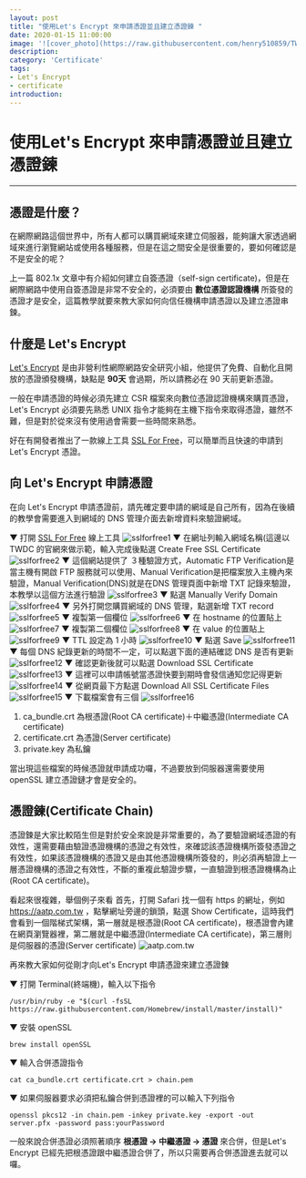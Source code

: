```yaml
---
layout: post
title: "使用Let's Encrypt 來申請憑證並且建立憑證鍊 "
date: 2020-01-15 11:00:00
image: '![cover_photo](https://raw.githubusercontent.com/henry510859/TWDC_blog_photo/master/certificate%20chain/cover_photo.jpg)'
description:
category: 'Certificate'
tags:
- Let's Encrypt
- certificate
introduction:
---
```


# 使用Let's Encrypt 來申請憑證並且建立憑證鍊
---
## 憑證是什麼？

在網際網路這個世界中，所有人都可以購買網域來建立伺服器，能夠讓大家透過網域來進行瀏覽網站或使用各種服務，但是在這之間安全是很重要的，要如何確認是不是安全的呢？

上一篇 802.1x 文章中有介紹如何建立自簽憑證（self-sign certificate)，但是在網際網路中使用自簽憑證是非常不安全的，必須要由 **數位憑證認證機構** 所簽發的憑證才是安全，這篇教學就要來教大家如何向信任機構申請憑證以及建立憑證串鍊。

## 什麼是 Let's Encrypt

[Let's Encrypt](https://letsencrypt.org/zh-tw/) 是由非營利性網際網路安全研究小組，他提供了免費、自動化且開放的憑證頒發機構，缺點是  **90天** 會過期，所以請務必在 90 天前更新憑證。

一般在申請憑證的時候必須先建立 CSR 檔案來向數位憑證認證機構來購買憑證，Let's Encrypt 必須要先熟悉 UNIX 指令才能夠在主機下指令來取得憑證，雖然不難，但是對於從來沒有使用過會需要一些時間來熟悉。

好在有開發者推出了一款線上工具 [SSL For Free](https://www.sslforfree.com/)，可以簡單而且快速的申請到 Let's Encrypt 憑證。

## 向 Let's Encrypt 申請憑證

在向 Let's Encrypt 申請憑證前，請先確定要申請的網域是自己所有，因為在後續的教學會需要進入到網域的 DNS 管理介面去新增資料來驗證網域。

▼ 打開 [SSL For Free](https://www.sslforfree.com) 線上工具
![sslforfree1](https://raw.githubusercontent.com/henry510859/TWDC_blog_photo/master/certificate%20chain/sslforfree1.png)
▼ 在網址列輸入網域名稱(這邊以 TWDC 的官網來做示範，輸入完成後點選 Create Free SSL Certificate
![sslforfree2](https://raw.githubusercontent.com/henry510859/TWDC_blog_photo/master/certificate%20chain/sslforfree2.png)
▼ 這個網站提供了 ３種驗證方式，Automatic FTP Verification是當主機有開啟 FTP 服務就可以使用、Manual Verification是把檔案放入主機內來驗證，Manual Verification(DNS)就是在DNS 管理頁面中新增 TXT 記錄來驗證，本教學以這個方法進行驗證
![sslforfree3](https://raw.githubusercontent.com/henry510859/TWDC_blog_photo/master/certificate%20chain/sslforfree3.png)
▼ 點選 Manually Verify Domain
![sslforfree4](https://raw.githubusercontent.com/henry510859/TWDC_blog_photo/master/certificate%20chain/sslforfree4.png)
▼ 另外打開您購買網域的 DNS 管理，點選新增 TXT record
![sslforfree5](https://raw.githubusercontent.com/henry510859/TWDC_blog_photo/master/certificate%20chain/sslforfree5.png)
▼ 複製第一個欄位
![sslforfree6](https://raw.githubusercontent.com/henry510859/TWDC_blog_photo/master/certificate%20chain/sslforfree6.png)
▼ 在 hostname 的位置貼上
![sslforfree7](https://raw.githubusercontent.com/henry510859/TWDC_blog_photo/master/certificate%20chain/sslforfree7.png)
▼ 複製第二個欄位
![sslforfree8](https://raw.githubusercontent.com/henry510859/TWDC_blog_photo/master/certificate%20chain/sslforfree8.png)
▼ 在 value 的位置貼上
![sslforfree9](https://raw.githubusercontent.com/henry510859/TWDC_blog_photo/master/certificate%20chain/sslforfree9.png)
▼ TTL 設定為 1 小時
![sslforfree10](https://raw.githubusercontent.com/henry510859/TWDC_blog_photo/master/certificate%20chain/sslforfree10.png)
▼ 點選 Save
![sslforfree11](https://raw.githubusercontent.com/henry510859/TWDC_blog_photo/master/certificate%20chain/sslforfree11.png)
▼ 每個 DNS 紀錄更新的時間不一定，可以點選下面的連結確認 DNS 是否有更新
![sslforfree12](https://raw.githubusercontent.com/henry510859/TWDC_blog_photo/master/certificate%20chain/sslforfree12.png)
▼ 確認更新後就可以點選 Download SSL Certificate
![sslforfree13](https://raw.githubusercontent.com/henry510859/TWDC_blog_photo/master/certificate%20chain/sslforfree13.png)
▼ 這裡可以申請帳號當憑證快要到期時會發信通知您記得更新
![sslforfree14](https://raw.githubusercontent.com/henry510859/TWDC_blog_photo/master/certificate%20chain/sslforfree14.png)
▼ 從網頁最下方點選 Download All SSL Certificate Files
![sslforfree15](https://raw.githubusercontent.com/henry510859/TWDC_blog_photo/master/certificate%20chain/sslforfree15.png)
▼ 下載檔案會有三個
![sslforfree16](https://raw.githubusercontent.com/henry510859/TWDC_blog_photo/master/certificate%20chain/sslforfree16.png)
1. ca_bundle.crt 為根憑證(Root CA certificate)＋中繼憑證(Intermediate CA certificate)
2. certificate.crt 為憑證(Server certificate)
3. private.key 為私鑰

當出現這些檔案的時候憑證就申請成功囉，不過要放到伺服器還需要使用 openSSL 建立憑證鏈才會是安全的。

## 憑證鍊(Certificate Chain)

憑證鍊是大家比較陌生但是對於安全來說是非常重要的，為了要驗證網域憑證的有效性，還需要藉由驗證憑證機構的憑證之有效性，來確認該憑證機構所簽發憑證之有效性，如果該憑證機構的憑證又是由其他憑證機構所簽發的，則必須再驗證上一層憑證機構的憑證之有效性，不斷的重複此驗證步驟，一直驗證到根憑證機構為止(Root CA certificate)。

看起來很複雜，舉個例子來看
首先，打開 Safari 找一個有 https 的網址，例如 https://aatp.com.tw ，點擊網址旁邊的鎖頭，點選 Show Certificate，這時我們會看到一個階梯式架構，第一層就是根憑證(Root CA certificate)，根憑證會內建在網頁瀏覽器裡，第二層就是中繼憑證(Intermediate CA certificate)，第三層則是伺服器的憑證(Server certificate)
![aatp.com.tw](https://raw.githubusercontent.com/henry510859/TWDC_blog_photo/master/certificate%20chain/aatp.com.tw.png)

再來教大家如何從剛才向Let's Encrypt 申請憑證來建立憑證鍊

▼ 打開 Terminal(終端機)，輸入以下指令
```
/usr/bin/ruby -e "$(curl -fsSL https://raw.githubusercontent.com/Homebrew/install/master/install)"
```
▼ 安裝 openSSL
```
brew install openSSL
```
▼ 輸入合併憑證指令
```
cat ca_bundle.crt certificate.crt > chain.pem
```
▼ 如果伺服器要求必須把私鑰合併到憑證裡的可以輸入下列指令
```
openssl pkcs12 -in chain.pem -inkey private.key -export -out server.pfx -password pass:yourPassword
```
一般來說合併憑證必須照著順序 **根憑證 -> 中繼憑證 -> 憑證** 來合併，但是Let's Encrypt 已經先把根憑證跟中繼憑證合併了，所以只需要再合併憑證進去就可以囉。
